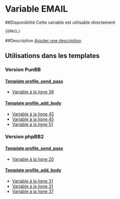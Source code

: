 # Variable EMAIL

##Disponibilité
Cette variable est utilisable directement

```html
{EMAIL}
```

##Description
[Ajouter une description](https://fa-tvars.appspot.com/var/EMAIL)

## Utilisations dans les templates

### Version PunBB

#### [Template profile_send_pass](punbb/profile_send_pass.md#readme)
* [Variable &agrave; la ligne 36](../punbb/profile_send_pass.tpl#L36)

#### [Template profile_add_body](punbb/profile_add_body.md#readme)
* [Variable &agrave; la ligne 45](../punbb/profile_add_body.tpl#L45)
* [Variable &agrave; la ligne 45](../punbb/profile_add_body.tpl#L45)
* [Variable &agrave; la ligne 51](../punbb/profile_add_body.tpl#L51)

### Version phpBB2

#### [Template profile_send_pass](subsilver/profile_send_pass.md#readme)
* [Variable &agrave; la ligne 20](../subsilver/profile_send_pass.tpl#L20)

#### [Template profile_add_body](subsilver/profile_add_body.md#readme)
* [Variable &agrave; la ligne 31](../subsilver/profile_add_body.tpl#L31)
* [Variable &agrave; la ligne 31](../subsilver/profile_add_body.tpl#L31)
* [Variable &agrave; la ligne 37](../subsilver/profile_add_body.tpl#L37)